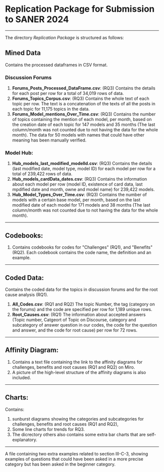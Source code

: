 # Replication Package for Submission to SANER 2024
---
The directory *Replication Package* is structured as follows:
## Mined Data
Contains the processed dataframes in CSV format.
### Discussion Forums
1. **Forums_Posts_Processed_DataFrame.csv**: (RQ3) Contains the details for each post per row for a total of 34,019 rows of data.
2. **Forums_Topics_Corpus.csv**:			 (RQ3) Contains the whole text of each topic per row. The text is a concatenation of the texts of all the posts in each topic for 11,175 topics in the data.
3. **Forums_Model_mentions_Over_Time.csv**:  (RQ3) Contains the number of topics containing the mention of each model, per month, based on the creation date of each topic for 147 models and 35 months (The last column/month was not counted due to not having the data for the whole month). The data for 50 models with names that could have other meaning has been manually verified.

### Model Hub:
1. **Hub_models_last_modified_modelId.csv**: (RQ3) Contains the details (last modified date, model type, model ID) for each model per row for a total of 239,422 rows of data.
2. **Hub_models_cardData_dates.csv**:		 (RQ3) Contains the information about each model per row (model ID, existence of card data, last mpdified date and month, owne and model name) for 239,422 models.
3. **Hub_Model_Types_Over_Time.csv**:  (RQ3) Contains the number of models with a certain base model, per month, based on the last modified date of each model for 171 models and 38 months (The last column/month was not counted due to not having the data for the whole month).

---
## Codebooks:
1. Contains codebooks for codes for "Challenges" (RQ1), and "Benefits" (RQ2). Each codebook contains the code name, the definition and an example.
---
## Coded Data:
Contains the coded data for the topics in discussion forums  and for the root cause analysis (RQ1). 
1. **All_Codes.csv**: (RQ1 and RQ2) The topic Number, the tag (category on the forums) and the code are specified per row for 1,189 unique rows.
2. **Root_Causes.csv**: (RQ1) The information about accepted answers (Topic number, Catgeort of Topic on Discourse, category and subcategory of answer question in our codes, the code for the question and answer, and the code for root cause) per row for 72 rows.
---
## Affinity Diagram:

1. Contains a text file containing the link to the affinity diagrams for challenges, benefits and root causes (RQ1 and RQ2) on Miro. 
2. A picture of the high-level structure of the affinity diagrams is also included.
---
## Charts:
Contains: 
1. sunburst diagrams showing the categories and subcategories for challenges, benefits and root causes (RQ1 and RQ2), 
2. Some line charts for trends for RQ3. 
3. The dicrectory others also contains some extra bar charts that are self-explanatory.
---
A file containing two extra examples related to section III-C-3, showing examples of questions that could have been asked in a more precise category but has been asked in the beginner category.
